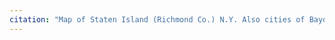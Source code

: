 ```yaml
---
citation: "Map of Staten Island (Richmond Co.) N.Y. Also cities of Bayonne & Perth Amboy, and village of Woodbridge, N.J. Shewing topography, farms, shore soundings &c. Published by M. Dripps, 34 Vesey St., N.Y. Mayer & Merkel, Lith., 24 Church St., N.Y. 1872., David Rumsey Map Collection, davidrumsey.com."
---
```

